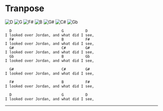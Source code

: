 # Tranpose
![D](https://chordgenerator.net/D.png?p=xx0232&s=2) ![G](https://chordgenerator.net/G.png?p=320003&s=2) ![F#](https://chordgenerator.net/F#.png?p=244322&s=2) ![B](https://chordgenerator.net/B.png?p=x24442&s=2) ![G#](https://chordgenerator.net/G#.png?p=133211&s=2) ![C#](https://chordgenerator.net/C#.png?p=xx3121&s=2) ![Gb](https://chordgenerator.net/Gb.png?p=244322&s=2) 

	  D                       G          D  
	I looked over Jordan, and what did I see,  
	  F#                      B          F#  
	I looked over Jordan, and what did I see,  
	  G#                      C#         G#  
	I looked over Jordan, and what did I see,  
	  Gb                      B          Gb  
	I looked over Jordan, and what did I see,  

	  G#                      C#         G#  
	I looked over Jordan, and what did I see,  

	  F#                      B          F#  
	I looked over Jordan, and what did I see,  

	  D                       G          D  
	I looked over Jordan, and what did I see,  

---  

